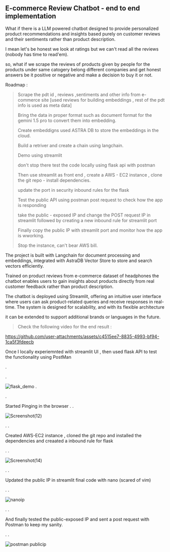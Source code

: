 ## E-commerce Review Chatbot - **end to end implementation**

What if there is a LLM powered chatbot designed to provide personalized product recommendations and insights based purely  on customer reviews and their sentiments rather than product description.

I mean let's be honest we look at ratings but we can't read all the reviews (nobody has time to read'em). 

so, what if we scrape the reviews of products given by people for the products under same catogery belong different companies and get honest answers be it positive or negative and make a decision to buy it or not.


Roadmap : 

> Scrape the pdt id , reviews ,sentiments and other info from e-commerce site  [used reviews for building embeddings , rest of the pdt info is used as meta data]
> 
> Bring the data in proper format such as document format for the gemini 1.5 pro to convert them into embedding.
> 
> Create embeddigns used ASTRA DB to store the embeddings in the cloud.
> 
> Build a retriver and create a chain using langchain.
> 
> Demo using streamlit
> 
> don't stop there test the code locally using flask api with postman
> 
> Then use streamlit as front end , create a AWS - EC2 instance , clone the git repo - install dependencies.
>
>  update the port in security inbound rules for the flask
> 
> Test the public API using postman post request to check how the app is responding
> 
> take the public - exposed IP and change the POST request IP in streamlit followed by creating a new inbound rule for streamlit port
> 
> Finally copy the public IP with streamlit port and monitor how the app is wworking.
> 
> Stop the instance, can't bear AWS bill.


The project is built with Langchain for document processing and embeddings, integrated with AstraDB Vector Store to store and search vectors efficiently. 

Trained on product reviews from e-commerce dataset of headphones the chatbot enables users to gain insights about products directly from real customer feedback rather than product description.


The chatbot is deployed using Streamlit, offering an intuitive user interface where users can ask product-related queries and receive responses in real-time. The system is designed for scalability, and with its flexible architecture

it can be extended to support additional brands or languages in the future.


> Check the following video for the end result : 


https://github.com/user-attachments/assets/c4515ee7-8835-4993-bf94-1ca5f3fdeecb


Once I locally experiemnted with streamlit UI , then used flask API to test the functionality using PostMan 

.

.


![flask_demo](https://github.com/user-attachments/assets/f615aaf2-0114-4a01-a040-68b1e09bfd95)
.

.

  Started Pinging in the browser
  .
  .

![Screenshot(12)](https://github.com/user-attachments/assets/de009d68-a509-4f09-93c4-7e4ce988a583)

.
.

Created AWS-EC2 instance , cloned the git repo and installed the dependencies and creaated a inbound rule for flask

.
.

![Screenshot(14)](https://github.com/user-attachments/assets/92a6a707-d0ec-432d-b631-25d961c9f4d9)

.
.

Updated the  public IP in streamlit final code with nano (scared of vim)

.
.


![nanoip](https://github.com/user-attachments/assets/1b81e593-f86d-460d-ad94-8aa44f4676ec)

.
.

And finally tested the public-exposed IP and sent a post request with Postman to keep my sanity.

.
.

![postman publicip](https://github.com/user-attachments/assets/be329e12-8e20-4a7f-a4d0-c2135fdc8128)

